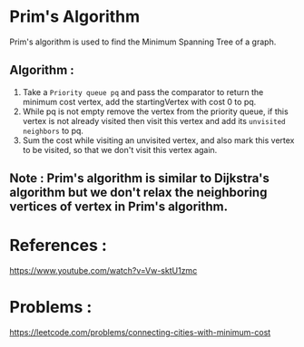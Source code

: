 # Prim's Algorithm
Prim's algorithm is used to find the Minimum Spanning Tree of a graph.

## Algorithm :
1. Take a `Priority queue pq` and pass the comparator to return the minimum cost vertex, add the startingVertex with cost 0 to pq.
2. While pq is not empty remove the vertex from the priority queue, if this vertex is not already visited then visit this vertex and add its `unvisited neighbors` to pq.
3. Sum the cost while visiting an unvisited vertex, and also mark this vertex to be visited, so that we don't visit this vertex again.

## Note : Prim's algorithm is similar to Dijkstra's algorithm but we don't relax the neighboring vertices of vertex in Prim's algorithm.

# References :
https://www.youtube.com/watch?v=Vw-sktU1zmc

# Problems :
https://leetcode.com/problems/connecting-cities-with-minimum-cost


